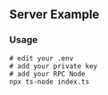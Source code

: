 ## Server Example
### Usage
```
# edit your .env
# add your private key 
# add your RPC Node
npx ts-node index.ts
```